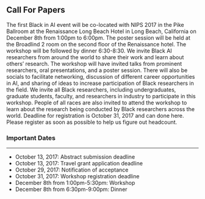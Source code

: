 ## Call For Papers
The first Black in AI event will be co-located with NIPS 2017 in the Pike Ballroom at the Renaissance Long Beach Hotel in Long Beach, California on December 8th from 1:00pm to 6:00pm. The poster session will be held at the Broadlind 2 room on the second floor of the Renaissance hotel. The workshop will be followed by dinner 6:30-8:30. We invite Black AI researchers from around the world to share their work and learn about others’ research. The workshop will have invited talks from prominent researchers, oral presentations, and a poster session. There will also be socials to facilitate networking, discussion of different career opportunities in AI, and sharing of ideas to increase participation of Black researchers in the field. We invite all Black researchers, including undergraduates, graduate students, faculty, and researchers in industry to participate in this workshop. People of all races are also invited to attend the workshop to learn about the research being conducted by Black researchers across the world. Deadline for registration is October 31, 2017 and can done here. Please register as soon as possible to help us figure out headcount.

### Important Dates
----
- October 13, 2017: Abstract submission deadline
- October 13, 2017: Travel grant application deadline
- October 29, 2017: Notification of acceptance
- October 31, 2017: Workshop registration deadline
- December 8th from 1:00pm-5:30pm: Workshop
- December 8th from 6:30pm-9:00pm: Dinner
